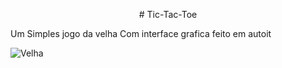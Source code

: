 <p align="center">
# Tic-Tac-Toe

Um Simples jogo da velha Com interface grafica feito
em autoit




![Velha](https://i.imgur.com/pLypjc8.png)
</p>
